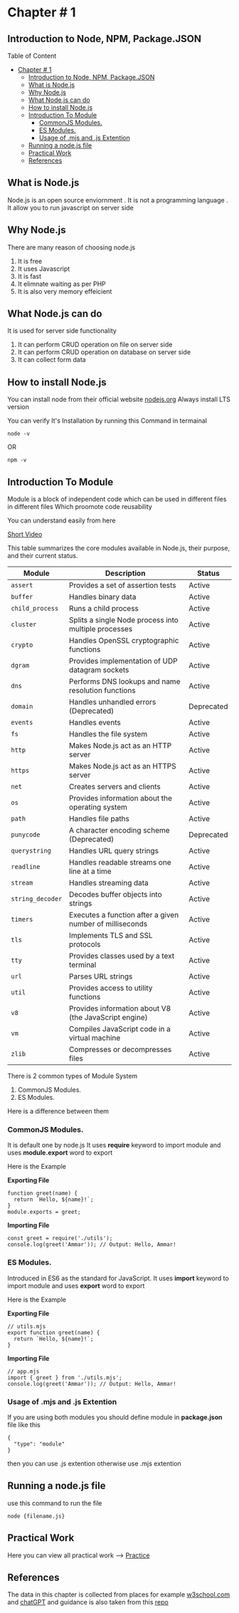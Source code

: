 # Chapter # 1

## Introduction to Node, NPM, Package.JSON


Table of Content 
- [Chapter # 1](#chapter--1)
  - [Introduction to Node, NPM, Package.JSON](#introduction-to-node-npm-packagejson)
  - [What is Node.js](#what-is-nodejs)
  - [Why Node.js](#why-nodejs)
  - [What Node.js can do](#what-nodejs-can-do)
  - [How to install Node.js](#how-to-install-nodejs)
  - [Introduction To Module](#introduction-to-module)
    - [CommonJS Modules.](#commonjs-modules)
    - [ES Modules.](#es-modules)
    - [Usage of .mjs and .js Extention](#usage-of-mjs-and-js-extention)
  - [Running a node.js file](#running-a-nodejs-file)
  - [Practical Work](#practical-work)
  - [References](#references)


## What is Node.js

Node.js is an open source enviornment . It is not a programming language . It allow you to run javascript on server side

## Why Node.js

There are many reason of choosing node.js 
1. It is free
2. It uses Javascript
3. It is fast
4. It elimnate waiting as per PHP
5. It is also very memory effeicient


## What Node.js can do 

It is used for server side functionality

1. It can perform CRUD operation on file on server side 
2. It can perform CRUD operation on database on server side
3. It can collect form data


## How to install Node.js

You can install node from their official website [nodejs.org](https://nodejs.org/en) Always install LTS version

You can verify It's Installation by running this Command in termainal 

```
node -v
```
OR
```
npm -v
```

## Introduction To Module

Module is a block of independent code which can be used in different files in different files Which proomote code reusability

You can understand easily from here 

[Short Video](https://www.youtube.com/watch?v=qgRUr-YUk1Q)


This table summarizes the core modules available in Node.js, their purpose, and their current status.

| **Module**         | **Description**                                   | **Status**         |
|---------------------|---------------------------------------------------|--------------------|
| `assert`           | Provides a set of assertion tests                | Active             |
| `buffer`           | Handles binary data                              | Active             |
| `child_process`    | Runs a child process                              | Active             |
| `cluster`          | Splits a single Node process into multiple processes | Active          |
| `crypto`           | Handles OpenSSL cryptographic functions          | Active             |
| `dgram`            | Provides implementation of UDP datagram sockets  | Active             |
| `dns`              | Performs DNS lookups and name resolution functions | Active           |
| `domain`           | Handles unhandled errors (Deprecated)            | Deprecated         |
| `events`           | Handles events                                   | Active             |
| `fs`               | Handles the file system                          | Active             |
| `http`             | Makes Node.js act as an HTTP server              | Active             |
| `https`            | Makes Node.js act as an HTTPS server             | Active             |
| `net`              | Creates servers and clients                      | Active             |
| `os`               | Provides information about the operating system  | Active             |
| `path`             | Handles file paths                               | Active             |
| `punycode`         | A character encoding scheme (Deprecated)         | Deprecated         |
| `querystring`      | Handles URL query strings                        | Active             |
| `readline`         | Handles readable streams one line at a time      | Active             |
| `stream`           | Handles streaming data                           | Active             |
| `string_decoder`   | Decodes buffer objects into strings              | Active             |
| `timers`           | Executes a function after a given number of milliseconds | Active      |
| `tls`              | Implements TLS and SSL protocols                 | Active             |
| `tty`              | Provides classes used by a text terminal         | Active             |
| `url`              | Parses URL strings                               | Active             |
| `util`             | Provides access to utility functions             | Active             |
| `v8`               | Provides information about V8 (the JavaScript engine) | Active        |
| `vm`               | Compiles JavaScript code in a virtual machine    | Active             |
| `zlib`             | Compresses or decompresses files                 | Active             |



There is 2 common types of Module System 

1. CommonJS Modules.
2. ES Modules.

Here is a difference between them 

### CommonJS Modules.

It is default one by node.js It uses **require** keyword to import module and uses **module.export** word to export 

Here is the Example 

**Exporting File**

```
function greet(name) {
  return `Hello, ${name}!`;
}
module.exports = greet;   
```

**Importing  File**

```
const greet = require('./utils');
console.log(greet('Ammar')); // Output: Hello, Ammar!
```

### ES Modules.

Introduced in ES6 as the standard for JavaScript. It uses **import** keyword to import module and uses **export** word to export 

Here is the Example 

**Exporting File**

```
// utils.mjs
export function greet(name) {
  return `Hello, ${name}!`;
}
```

**Importing  File**

```
// app.mjs
import { greet } from './utils.mjs';
console.log(greet('Ammar')); // Output: Hello, Ammar!
```


### Usage of .mjs and .js Extention 

If you are using both modules you should define module in **package.json** file like this 

```
{
  "type": "module"
}
```

then you can use .js extention otherwise use .mjs extention


## Running a node.js file 

use this command to run the file 
```
node {filename.js}
```


## Practical Work 

Here you can view all practical work --> [Practice](./Practical.md)

## References

The data in this chapter is collected from places for example [w3school.com](https://www.w3schools.com/) and [chatGPT](https://chatgpt.com/) and guidance is also taken from this [repo](https://github.com/arhamansari11/Backend-Developement/tree/master)